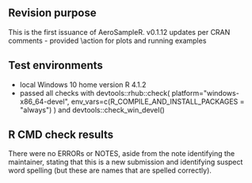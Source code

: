 ## Revision purpose
This is the first issuance of AeroSampleR. v0.1.12 updates per CRAN comments - provided \action for plots and running examples

## Test environments
* local Windows 10 home version R 4.1.2
* passed all checks with devtools::rhub::check(
  platform="windows-x86_64-devel",
  env_vars=c(R_COMPILE_AND_INSTALL_PACKAGES = "always")
) and devtools::check_win_devel()

## R CMD check results
There were no ERRORs or NOTES, aside from the note identifying the maintainer, stating that this is a new submission and identifying suspect word spelling (but these are names that are spelled correctly). 

